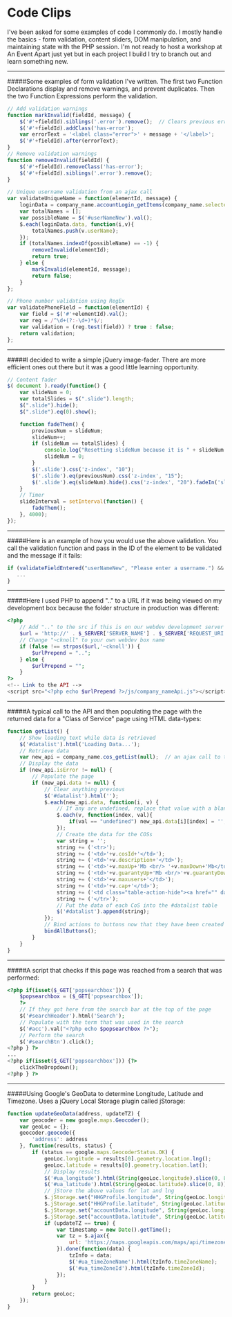 # Code Clips
I've been asked for some examples of code I commonly do.  I mostly handle the basics - form validation, content sliders, DOM manipulation, and maintaining state with the PHP session.  I'm not ready to host a workshop at An Event Apart just yet but in each project I build I try to branch out and learn something new.

---


#####Some examples of form validation I've written.  The first two Function Declarations display and remove warnings, and prevent duplicates.  Then the two Function Expressions perform the validation.
```javascript
// Add validation warnings
function markInvalid(fieldId, message) {
    $('#'+fieldId).siblings('.error').remove();  // Clears previous errors
    $('#'+fieldId).addClass('has-error');
    var errorText = '<label class="error">' + message + '</label>';
    $('#'+fieldId).after(errorText);
}
// Remove validation warnings
function removeInvalid(fieldId) {
    $('#'+fieldId).removeClass('has-error');
    $('#'+fieldId).siblings('.error').remove();
}

// Unique username validation from an ajax call
var validateUniqueName = function(elementId, message) {
	loginData = company_name.accountLogin_getItems(company_name.selectedAccount, null);  // ajax
	var totalNames = [];
	var possibleName = $('#userNameNew').val();
	$.each(loginData.data, function(i,v){
		totalNames.push(v.userName);
	});
	if (totalNames.indexOf(possibleName) == -1) {
		removeInvalid(elementId);
		return true;
	} else {
		markInvalid(elementId, message);
		return false;
	}
};

// Phone number validation using RegEx
var validatePhoneField = function(elementId) {
    var field = $('#'+elementId).val();
    var reg = /^\d+(?:-\d+)*$/;
    var validation = (reg.test(field)) ? true : false;
    return validation;
};
```

---

#####I decided to write a simple jQuery image-fader.  There are more efficient ones out there but it was a good little learning opportunity.

```javascript
// Content fader
$( document ).ready(function() {
    var slideNum = 0;
    var totalSlides = $(".slide").length;
    $(".slide").hide();
    $(".slide").eq(0).show();

    function fadeThem() {
        previousNum = slideNum;
        slideNum++;
        if (slideNum == totalSlides) {
            console.log("Resetting slideNum because it is " + slideNum + " and totalSlides is " + totalSlides);
            slideNum = 0;
        }
        $('.slide').css('z-index', "10");
        $('.slide').eq(previousNum).css('z-index', "15");
        $('.slide').eq(slideNum).hide().css('z-index', "20").fadeIn('slow');
    }
    // Timer
    slideInterval = setInterval(function() {
        fadeThem();
    }, 4000);
});
```

---

#####Here is an example of how you would use the above validation.  You call the validation function and pass in the ID of the element to be validated and the message if it fails:
```javascript
if (validateFieldEntered("userNameNew", "Please enter a username.") && validateUniqueName("userNameNew", "Name already taken.") && validateFieldEntered("pswdNew", "Please enter a password.") && validateSamePassword("pswdNew", "pswdNewAgain", "Passwords do not match.")) {
   ...
}
```

---


#####Here I used PHP to append ".." to a URL if it was being viewed on my development box because the folder structure in production was different:
```php
<?php
    // Add ".." to the src if this is on our webdev development server
    $url = 'http://' . $_SERVER['SERVER_NAME'] . $_SERVER['REQUEST_URI'];
    // Change "~cknoll" to your own webdev box name
    if (false !== strpos($url,'~cknoll')) {
        $urlPrepend = "..";
    } else {
        $urlPrepend = "";
    }
?>
<!-- Link to the API -->
<script src="<?php echo $urlPrepend ?>/js/company_nameApi.js"></script>
```

---


#####A typical call to the API and then populating the page with the returned data for a "Class of Service" page using HTML data-types:
```javascript
function getList() {
    // Show loading text while data is retrieved
    $('#datalist').html('Loading Data...');
    // Retrieve data
    var new_api = company_name.cos_getList(null);  // an ajax call to the API
    // Display the data
    if (new_api.isError != null) {
        // Populate the page
        if (new_api.data != null) {
            // Clear anything previous
            $('#datalist').html('');
            $.each(new_api.data, function(i, v) {
                // If any are undefined, replace that value with a blank space
                $.each(v, function(index, val){
                    if(val == "undefined") new_api.data[i][index] = '';
                });
                // Create the data for the COSs
                var string = '';
                string += ('<tr>');
                string += ('<td>'+v.cosId+'</td>');
                string += ('<td>'+v.description+'</td>');
                string += ('<td>'+v.maxUp+'Mb <br/> '+v.maxDown+'Mb</td>');
                string += ('<td>'+v.guarantyUp+'Mb <br/>'+v.guarantyDown+'Mb</td>');
                string += ('<td>'+v.maxusers+'</td>');
                string += ('<td>'+v.cap+'</td>');
                string += ('<td class="table-action-hide"><a href="" data-target="#add-editbox" data-toggle="modal" class="edit-btn" style="opacity: 0;" data-cosid="'+v.cosId+'" data-description="'+v.description+'" data-maxup="'+v.maxUp+'" data-maxdown="'+v.maxDown+'" data-guaranteeUp="'+v.guaranteeUp+'" data-guaranteeDown="'+v.guaranteeDown+'" data-acl="'+v.acl+'" data-redirect="'+v.redirect+'" data-cap="'+v.cap+'" data-maxusers="'+v.maxusers+'"><i  class="fa fa-pencil"></i></a><a data-cosid="'+v.cosId+'" data-target="#del-box" data-toggle="modal" class="del-btn delete-row" href="" style="opacity: 0;"><i class="fa fa-trash-o"></i></a></td>');
                string += ('</tr>');
                // Put the data of each CoS into the #datalist table
                $('#datalist').append(string);
            });
            // Bind actions to buttons now that they have been created
            bindAllButtons();
        }
    }
}
```

---



#####A script that checks if this page was reached from a search that was performed:
```php
<?php if(isset($_GET['popsearchbox'])) {
    $popsearchbox = ($_GET['popsearchbox']);
    ?>
    // If they got here from the search bar at the top of the page
    $('#searchHeader').html('Search');
    // Populate with the term that was used in the search
    $('#acc').val("<?php echo $popsearchbox ?>");
    // Perform the search
    $('#searchBtn').click();
<?php } ?>
...
<?php if(isset($_GET['popsearchbox'])) {?>
	clickTheDropdown();
<?php } ?>
```

---



#####Using Google's GeoData to determine Longitude, Latitude and Timezone.  Uses a jQuery Local Storage plugin called jStorage:
```javascript
function updateGeoData(address, updateTZ) {
    var geocoder = new google.maps.Geocoder();
    var geoLoc = {};
    geocoder.geocode({
        'address': address
    }, function(results, status) {
        if (status == google.maps.GeocoderStatus.OK) {
            geoLoc.longitude = results[0].geometry.location.lng();
            geoLoc.latitude = results[0].geometry.location.lat();
            // Display results
            $('#ua_longitude').html(String(geoLoc.longitude).slice(0, 8));
            $('#ua_latitude').html(String(geoLoc.latitude).slice(0, 8));
            // jStore the above values for lat and lng
            $.jStorage.set("HHGProfile.longitude", String(geoLoc.longitude).slice(0, 8));
            $.jStorage.set("HHGProfile.latitude", String(geoLoc.latitude).slice(0, 8));
            $.jStorage.set("accountData.longitude", String(geoLoc.longitude).slice(0, 8));
            $.jStorage.set("accountData.latitude", String(geoLoc.latitude).slice(0, 8));
            if (updateTZ == true) {
                var timestamp = new Date().getTime();
                var tz = $.ajax({
                    url: 'https://maps.googleapis.com/maps/api/timezone/json?location=' + results[0].geometry.location.lat() + ',' + results[0].geometry.location.lng() + '&timestamp=1331161200&sensor=true_or_false'
                }).done(function(data) {
                    tzInfo = data;
                    $('#ua_timeZoneName').html(tzInfo.timeZoneName);
                    $('#ua_timeZoneId').html(tzInfo.timeZoneId);
                });
            }
        }
        return geoLoc;
    });
}
```
